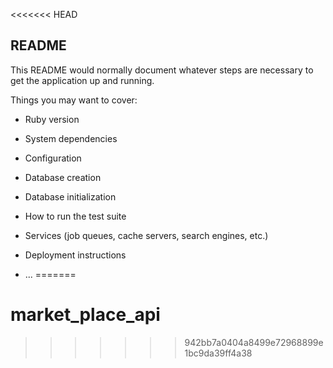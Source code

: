 <<<<<<< HEAD
## README

This README would normally document whatever steps are necessary to get the
application up and running.

Things you may want to cover:

* Ruby version

* System dependencies

* Configuration

* Database creation

* Database initialization

* How to run the test suite

* Services (job queues, cache servers, search engines, etc.)

* Deployment instructions

* ...
=======
# market_place_api
>>>>>>> 942bb7a0404a8499e72968899e1bc9da39ff4a38
